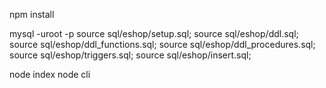 npm install

mysql -uroot -p
source sql/eshop/setup.sql;
source sql/eshop/ddl.sql;
source sql/eshop/ddl_functions.sql;
source sql/eshop/ddl_procedures.sql;
source sql/eshop/triggers.sql;
source sql/eshop/insert.sql;

node index
node cli